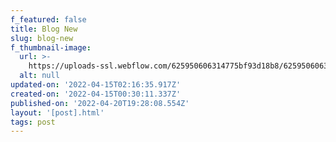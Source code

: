 ```yaml
---
f_featured: false
title: Blog New
slug: blog-new
f_thumbnail-image:
  url: >-
    https://uploads-ssl.webflow.com/625950606314775bf93d18b8/6259506063147763533d1926_Gaston3.jpg
  alt: null
updated-on: '2022-04-15T02:16:35.917Z'
created-on: '2022-04-15T00:30:11.337Z'
published-on: '2022-04-20T19:28:08.554Z'
layout: '[post].html'
tags: post
---
```



